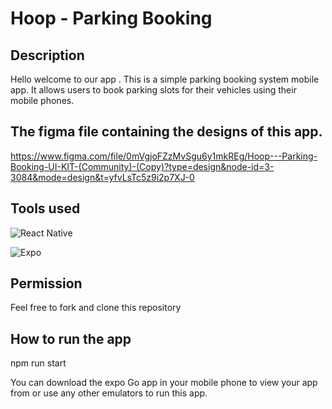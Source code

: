 # Hoop - Parking Booking

## Description
Hello welcome to our app .
This is a simple parking booking system mobile app. It allows users to book parking slots for their vehicles using their mobile phones.

## The figma file containing the designs of this app.
https://www.figma.com/file/0mVgjoFZzMvSgu6y1mkREg/Hoop---Parking-Booking-UI-KIT-(Community)-(Copy)?type=design&node-id=3-3084&mode=design&t=yfvLsTc5z9i2p7XJ-0

## Tools used

![React Native](https://img.shields.io/badge/react_native-%2320232a.svg?style=for-the-badge&logo=react&logoColor=%2361DAFB)

![Expo](https://img.shields.io/badge/expo-1C1E24?style=for-the-badge&logo=expo&logoColor=#D04A37)


## Permission


Feel free to fork and clone this repository


## How to run the app


npm run start


You can  download the expo Go app in your mobile phone to view your app from or use any other emulators to run this  app.

